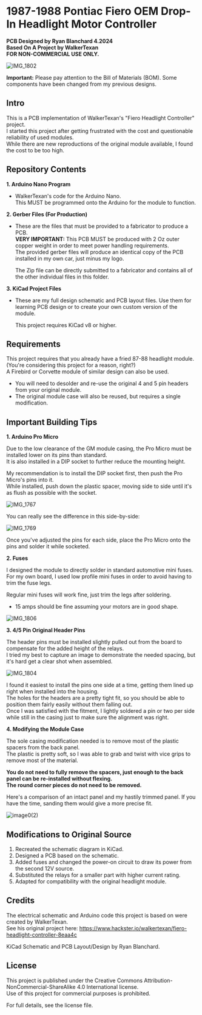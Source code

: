 # 1987-1988 Pontiac Fiero OEM Drop-In Headlight Motor Controller
**PCB Designed by Ryan Blanchard 4.2024**\
**Based On A Project by WalkerTexan**\
**FOR NON-COMMERCIAL USE ONLY.**

![IMG_1802](https://github.com/gekko3622/Fiero-Drop-In-Headlight-Module/assets/166318874/6a2a40ab-9132-47d7-b57b-6cc2eff3ec69)


**Important:** Please pay attention to the Bill of Materials (BOM). Some components have been changed from my previous designs.

## Intro

This is a PCB implementation of WalkerTexan's "Fiero Headlight Controller" project.\
I started this project after getting frustrated with the cost and questionable reliability of used modules.\
While there are new reproductions of the original module available, I found the cost to be too high.

## Repository Contents

**1. Arduino Nano Program**
- WalkerTexan's code for the Arduino Nano.\
This MUST be programmed onto the Arduino for the module to function.

**2. Gerber Files (For Production)**
- These are the files that must be provided to a fabricator to produce a PCB.\
  **VERY IMPORTANT:** This PCB MUST be produced with 2 Oz outer copper weight in order to meet power handling requirements.\
  The provided gerber files will produce an identical copy of the PCB installed in my own car, just minus my logo.

  The Zip file can be directly submitted to a fabricator and contains all of the other individual files in this folder.

**3. KiCad Project Files**
- These are my full design schematic and PCB layout files. Use them for learning PCB design or to create your own custom version of the module.

  This project requires KiCad v8 or higher.


## Requirements
This project requires that you already have a fried 87-88 headlight module. (You're considering this project for a reason, right?)\
A Firebird or Corvette module of similar design can also be used.

- You will need to desolder and re-use the original 4 and 5 pin headers from your original module.
- The original module case will also be reused, but requires a single modification.

## Important Building Tips

**1. Arduino Pro Micro**

Due to the low clearance of the GM module casing, the Pro Micro must be installed lower on its pins than standard.\
It is also installed in a DIP socket to further reduce the mounting height.

My recommendation is to install the DIP socket first, then push the Pro Micro's pins into it.\
While installed, push down the plastic spacer, moving side to side until it's as flush as possible with the socket.

![IMG_1767](https://github.com/gekko3622/Fiero-Drop-In-Headlight-Module/assets/166318874/9c42af81-7d07-4925-a20f-a141f330f416)

You can really see the difference in this side-by-side:

![IMG_1769](https://github.com/gekko3622/Fiero-Drop-In-Headlight-Module/assets/166318874/6352d428-33bd-4b9d-b7db-ef6ef3529aa6)

Once you've adjusted the pins for each side, place the Pro Micro onto the pins and solder it while socketed.

**2. Fuses**

I designed the module to directly solder in standard automotive mini fuses.\
For my own board, I used low profile mini fuses in order to avoid having to trim the fuse legs.

Regular mini fuses will work fine, just trim the legs after soldering.
  - 15 amps should be fine assuming your motors are in good shape.

![IMG_1806](https://github.com/gekko3622/Fiero-Drop-In-Headlight-Module/assets/166318874/958543e4-5b49-4b0c-9f4d-40e1c9081fc3)

**3. 4/5 Pin Original Header Pins**

The header pins must be installed slightly pulled out from the board to compensate for the added height of the relays.\
I tried my best to capture an image to demonstrate the needed spacing, but it's hard get a clear shot when assembled.

![IMG_1804](https://github.com/gekko3622/Fiero-Drop-In-Headlight-Module/assets/166318874/a144d649-118f-4b21-89da-a9fdd36cd9ea)

I found it easiest to install the pins one side at a time, getting them lined up right when installed into the housing.\
The holes for the headers are a pretty tight fit, so you should be able to position them fairly easily without them falling out.\
Once I was satisfied with the fitment, I lightly soldered a pin or two per side while still in the casing just to make sure the alignment was right.

**4. Modifying the Module Case**

The sole casing modification needed is to remove most of the plastic spacers from the back panel.\
The plastic is pretty soft, so I was able to grab and twist with vice grips to remove most of the material.

**You do not need to fully remove the spacers, just enough to the back panel can be re-installed without flexing.**\
**The round corner pieces do not need to be removed.**

Here's a comparison of an intact panel and my hastily trimmed panel. If you have the time, sanding them would give a more precise fit.

![image0(2)](https://github.com/gekko3622/Fiero-Drop-In-Headlight-Module/assets/166318874/f6a0df4b-b3ae-47fe-999a-014b6f4d32a0)




## Modifications to Original Source
1. Recreated the schematic diagram in KiCad.
2. Designed a PCB based on the schematic.
3. Added fuses and changed the power-on circuit to draw its power from the second 12V source.
4. Substituted the relays for a smaller part with higher current rating.
5. Adapted for compatibility with the original headlight module.

## Credits
The electrical schematic and Arduino code this project is based on were created by WalkerTexan.\
See his original project here: https://www.hackster.io/walkertexan/fiero-headlight-controller-8eaa4c

KiCad Schematic and PCB Layout/Design by Ryan Blanchard.

## License
This project is published under the Creative Commons Attribution-NonCommercial-ShareAlike 4.0 International license.\
Use of this project for commercial purposes is prohibited.

For full details, see the license file.
